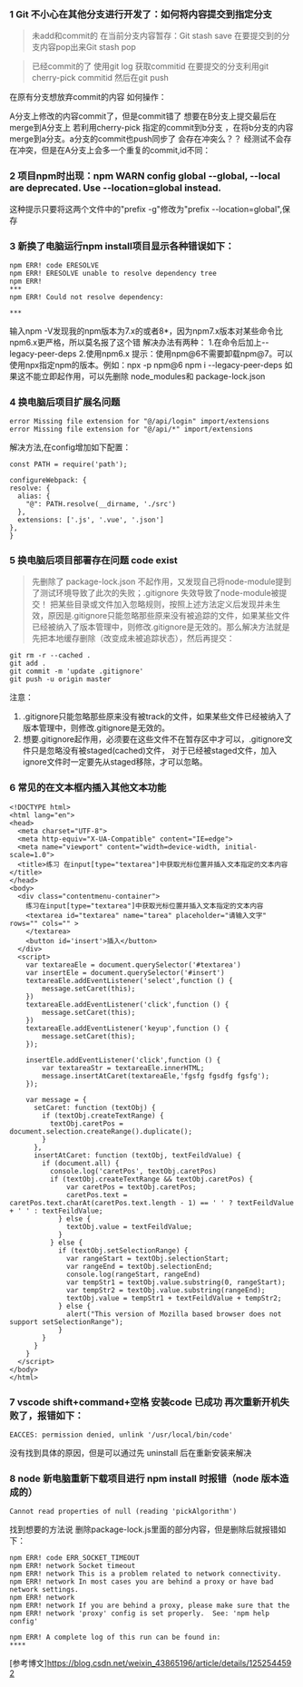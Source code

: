 ### 1  Git 不小心在其他分支进行开发了：如何将内容提交到指定分支

> 未add和commit的 
  在当前分支内容暂存：Git stash save
  在要提交到的分支内容pop出来Git stash pop

> 已经commit的了 
  使用git log 获取commitid
  在要提交的分支利用git cherry-pick commitid 
  然后在git push 

在原有分支想放弃commit的内容 如何操作：

  A分支上修改的内容commit了，但是commit错了 想要在B分支上提交最后在merge到A分支上
  若利用cherry-pick 指定的commit到b分支 ，在将b分支的内容merge到a分支。a分支的commit也push同步了 会存在冲突么？？
  经测试不会存在冲突，但是在A分支上会多一个重复的commit,id不同：

### 2 项目npm时出现：npm WARN config global --global, --local are deprecated. Use --location=global instead.

这种提示只要将这两个文件中的"prefix -g"修改为"prefix --location=global",保存

### 3 新换了电脑运行npm install项目显示各种错误如下：
```
npm ERR! code ERESOLVE
npm ERR! ERESOLVE unable to resolve dependency tree
npm ERR! 
***
npm ERR! Could not resolve dependency:

***
```
输入npm -V发现我的npm版本为7.x的或者8*，因为npm7.x版本对某些命令比npm6.x更严格，所以莫名报了这个错
解决办法有两种：
1.在命令后加上--legacy-peer-deps
2.使用npm6.x
提示：使用npm@6不需要卸载npm@7。可以使用npx指定npm的版本。例如：npx -p npm@6 npm i --legacy-peer-deps
如果这不能立即起作用，可以先删除 node_modules和 package-lock.json

### 4 换电脑后项目扩展名问题

```
error Missing file extension for "@/api/login" import/extensions
error Missing file extension for "@/api/*" import/extensions
```
解决方法,在config增加如下配置：

```
const PATH = require('path');

configureWebpack: {
resolve: {
  alias: {
    "@": PATH.resolve(__dirname, './src')
  },
  extensions: ['.js', '.vue', '.json']
},
}
```

### 5 换电脑后项目部署存在问题 code exist

> 先删除了 package-lock.json 不起作用，又发现自己将node-module提到了测试环境导致了此次的失败；.gitignore 失效导致了node-module被提交！
> 把某些目录或文件加入忽略规则，按照上述方法定义后发现并未生效，原因是.gitignore只能忽略那些原来没有被追踪的文件，如果某些文件已经被纳入了版本管理中，则修改.gitignore是无效的。那么解决方法就是先把本地缓存删除（改变成未被追踪状态），然后再提交：
```
git rm -r --cached .
git add .
git commit -m 'update .gitignore'
git push -u origin master
```
注意：
1. .gitignore只能忽略那些原来没有被track的文件，如果某些文件已经被纳入了版本管理中，则修改.gitignore是无效的。
2. 想要.gitignore起作用，必须要在这些文件不在暂存区中才可以，.gitignore文件只是忽略没有被staged(cached)文件， 对于已经被staged文件，加入ignore文件时一定要先从staged移除，才可以忽略。

### 6 常见的在文本框内插入其他文本功能
```
<!DOCTYPE html>
<html lang="en">
<head>
  <meta charset="UTF-8">
  <meta http-equiv="X-UA-Compatible" content="IE=edge">
  <meta name="viewport" content="width=device-width, initial-scale=1.0">
  <title>练习 在input[type="textarea"]中获取光标位置并插入文本指定的文本内容</title>
</head>
<body>
  <div class="contentmenu-container">
    练习在input[type="textarea"]中获取光标位置并插入文本指定的文本内容
    <textarea id="textarea" name="tarea" placeholder="请输入文字" rows="" cols="" >
    </textarea>
    <button id='insert'>插入</button>
  </div>
  <script>
    var textareaEle = document.querySelector('#textarea')
    var insertEle = document.querySelector('#insert')
    textareaEle.addEventListener('select',function () {
        message.setCaret(this);
    })
    textareaEle.addEventListener('click',function () {
        message.setCaret(this);
    })
    textareaEle.addEventListener('keyup',function () {
        message.setCaret(this);
    });

    insertEle.addEventListener('click',function () {
        var textareaStr = textareaEle.innerHTML;
        message.insertAtCaret(textareaEle,'fgsfg fgsdfg fgsfg');
    });

    var message = {
      setCaret: function (textObj) {
        if (textObj.createTextRange) {
          textObj.caretPos = document.selection.createRange().duplicate();
        }
      },
      insertAtCaret: function (textObj, textFeildValue) {
        if (document.all) {
          console.log('caretPos', textObj.caretPos)
          if (textObj.createTextRange && textObj.caretPos) {
              var caretPos = textObj.caretPos;
              caretPos.text = caretPos.text.charAt(caretPos.text.length - 1) == ' ' ? textFeildValue + ' ' : textFeildValue;
            } else {
              textObj.value = textFeildValue;
            }
          } else {
            if (textObj.setSelectionRange) {
              var rangeStart = textObj.selectionStart;
              var rangeEnd = textObj.selectionEnd;
              console.log(rangeStart, rangeEnd)
              var tempStr1 = textObj.value.substring(0, rangeStart);
              var tempStr2 = textObj.value.substring(rangeEnd);
              textObj.value = tempStr1 + textFeildValue + tempStr2;
            } else {
              alert("This version of Mozilla based browser does not support setSelectionRange");
            }
        }
      }
    }
  </script>
</body>
</html>
```

### 7 vscode  shift+command+空格 安装code 已成功 再次重新开机失败了，报错如下：
```
EACCES: permission denied, unlink '/usr/local/bin/code'
```
没有找到具体的原因，但是可以通过先 uninstall 后在重新安装来解决



### 8 node 新电脑重新下载项目进行 npm install 时报错（node 版本造成的）
```
Cannot read properties of null (reading 'pickAlgorithm')
```
找到想要的方法说 删除package-lock.js里面的部分内容，但是删除后就报错如下：
```
npm ERR! code ERR_SOCKET_TIMEOUT
npm ERR! network Socket timeout
npm ERR! network This is a problem related to network connectivity.
npm ERR! network In most cases you are behind a proxy or have bad network settings.
npm ERR! network 
npm ERR! network If you are behind a proxy, please make sure that the
npm ERR! network 'proxy' config is set properly.  See: 'npm help config'

npm ERR! A complete log of this run can be found in:
****
```


[参考博文]https://blog.csdn.net/weixin_43865196/article/details/125254459
[2](https://juejin.cn/post/6844903794120065032)




















